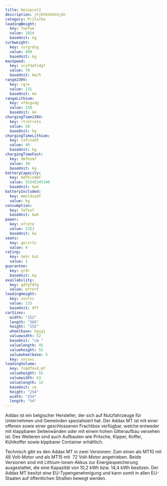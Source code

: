 ```yaml
---
title: beispiel2
description: jhjkhkhkkkkjkh
category: Pritsche
loadingWeight:
  key: fwefwe
  value: 1024
  baseUnit: kg
curbweight:
  key: vsrgrdsg
  value: 499
  baseUnit: kg
maxSpeed:
  key: scafdafsdgf
  value: 70
  baseUnit: km/h
range230V:
  key: rgre
  value: 131
  baseUnit: km
rangeLithium:
  key: vfdsgvdg
  value: 150
  baseUnit: km
chargingTime230V:
  key: rtretrete
  value: 50
  baseUnit: kg
chargingTimeLithium:
  key: cafcsadf
  value: 40
  baseUnit: kg
chargingTimeFast:
  key: dmfksmf
  value: 30
  baseUnit: kg
batteryCapacity:
  key: mdfklsdmf
  value: 55345345346
  baseUnit: kwh
batteryIncluded:
  key: mmnldsadf
  value: kg
consumption:
  key: fefsef
  baseUnit: kwh
power:
  key: efrete
  value: 2323
  baseUnit: kw
seats:
  key: gerzrtz
  value: 4
rating:
  key: Sehr Gut
  value: 1
guarantee:
  key: grdr
  baseUnit: kg
availability:
  key: gdfgfdfg
  value: ertert
loadingHeight:
  key: vxvfxc
  value: 233
  baseUnit: dff
carSizes:
  width: "152"
  length: "365"
  height: "152"
  wheelbase: hgjgj
  valuewidth: 52
  baseUnit: "cm "
  valuelength: 45
  valueheight: 55
  valuewheelbase: 5
  key: vxcvxc
loadingVolume:
  key: fsmdfnsd,mf
  valueheight: 55
  valuewidth: 63
  valuelength: 12
  baseUnit: cm
  height: "254"
  width: "254"
  length: "54"
---
```

Addax ist ein belgischer Hersteller, der sich auf Nutzfahrzeuge für Unternehmen und Gemeinden spezialisiert hat. Der Addax MT ist mit einer offenen sowie einer geschlossenen Frachtbox verfügbar, welche entweder mit klappbaren Seitenwänden oder mit einem hohen Gitteraufbau versehen ist. Des Weiteren sind auch Aufbauten wie Pritsche, Kipper, Koffer, Kühlkoffer sowie kippbarer Container erhältlich.

Technisch gibt es den Addax MT in zwei Versionen: Zum einen als MT10 mit 48 Volt-Motor und als MT15 mit  72 Volt-Motor angetrieben. Beide Versionen sind mit Lithium-Ionen-Akkus zur Energiespeicherung ausgestattet, die eine Kapazität von 10,2 kWh bzw. 14,4 kWh besitzen. Der Addax MT besitzt eine EU-Typengenehmigung und kann somit in allen EU-Staaten auf öffentlichen Straßen bewegt werden.